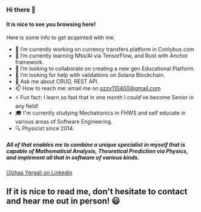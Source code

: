 ### Hi there 👋
#### It is nice to see you browsing here!

Here is some info to get acqainted with me:

- 🔭 I’m currently working on currency transfers platform in Conlybus.com
- 🌱 I’m currently learning NNs/AI via TensorFlow, and Rust with Anchor framework.
- 👯 I’m looking to collaborate on creating a new gen Educational Platform.
- 🤔 I’m looking for help with validations on Solana Blockchain.
- 💬 Ask me about CRUD, REST API.
- 📫 How to reach me: email me on ozzy110400@gmail.com
- ⚡ Fun fact: I learn so fast that in one month I could've become Senior in any field!
- 🎓 I'm currently studying Mechatronics in FHWS and self educate in various areas of Software Engineering.
- 🔍 Physicist since 2014.
##### All of that enables me to combine a unique specialist in myself that is capable of Mathematical Analysis, Theoretical Prediction via Physics, and implement all that in software of various kinds.

<div class="badge-base LI-profile-badge" data-locale="en_US" data-size="medium" data-theme="light" data-type="VERTICAL" data-vanity="olzhas-yergali-514527242" data-version="v1"><a class="badge-base__link LI-simple-link" href="https://de.linkedin.com/in/olzhas-yergali-514527242?trk=profile-badge">Olzhas Yergali on Linkedin</a></div>
              

## If it is nice to read me, don't hesitate to contact and hear me out in person! 😃
